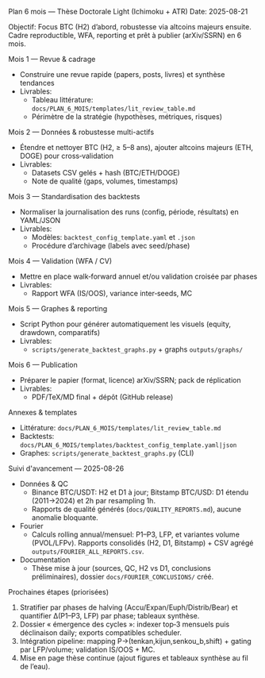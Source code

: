 Plan 6 mois — Thèse Doctorale Light (Ichimoku + ATR)
Date: 2025-08-21

Objectif: Focus BTC (H2) d’abord, robustesse via altcoins majeurs ensuite. Cadre reproductible, WFA, reporting et prêt à publier (arXiv/SSRN) en 6 mois.

Mois 1 — Revue & cadrage
- Construire une revue rapide (papers, posts, livres) et synthèse tendances
- Livrables:
  - Tableau littérature: `docs/PLAN_6_MOIS/templates/lit_review_table.md`
  - Périmètre de la stratégie (hypothèses, métriques, risques)

Mois 2 — Données & robustesse multi-actifs
- Étendre et nettoyer BTC (H2, ≥ 5–8 ans), ajouter altcoins majeurs (ETH, DOGE) pour cross‑validation
- Livrables:
  - Datasets CSV gelés + hash (BTC/ETH/DOGE)
  - Note de qualité (gaps, volumes, timestamps)

Mois 3 — Standardisation des backtests
- Normaliser la journalisation des runs (config, période, résultats) en YAML/JSON
- Livrables:
  - Modèles: `backtest_config_template.yaml` et `.json`
  - Procédure d’archivage (labels avec seed/phase)

Mois 4 — Validation (WFA / CV)
- Mettre en place walk‑forward annuel et/ou validation croisée par phases
- Livrables:
  - Rapport WFA (IS/OOS), variance inter‑seeds, MC

Mois 5 — Graphes & reporting
- Script Python pour générer automatiquement les visuels (equity, drawdown, comparatifs)
- Livrables:
  - `scripts/generate_backtest_graphs.py` + graphs `outputs/graphs/`

Mois 6 — Publication
- Préparer le papier (format, licence) arXiv/SSRN; pack de réplication
- Livrables:
  - PDF/TeX/MD final + dépôt (GitHub release)

Annexes & templates
- Littérature: `docs/PLAN_6_MOIS/templates/lit_review_table.md`
- Backtests: `docs/PLAN_6_MOIS/templates/backtest_config_template.yaml|json`
- Graphes: `scripts/generate_backtest_graphs.py` (CLI)


Suivi d'avancement — 2025-08-26
- Données & QC
  - Binance BTC/USDT: H2 et D1 à jour; Bitstamp BTC/USD: D1 étendu (2011→2024) et 2h par resampling 1h.
  - Rapports de qualité générés (`docs/QUALITY_REPORTS.md`), aucune anomalie bloquante.
- Fourier
  - Calculs rolling annual/mensuel: P1–P3, LFP, et variantes volume (PVOL/LFPv). Rapports consolidés (H2, D1, Bitstamp) + CSV agrégé `outputs/FOURIER_ALL_REPORTS.csv`.
- Documentation
  - Thèse mise à jour (sources, QC, H2 vs D1, conclusions préliminaires), dossier `docs/FOURIER_CONCLUSIONS/` créé.

Prochaines étapes (priorisées)
1) Stratifier par phases de halving (Accu/Expan/Euph/Distrib/Bear) et quantifier Δ(P1–P3, LFP) par phase; tableaux synthèse.
2) Dossier « émergence des cycles »: indexer top‑3 mensuels puis déclinaison daily; exports compatibles scheduler.
3) Intégration pipeline: mapping P→(tenkan,kijun,senkou_b,shift) + gating par LFP/volume; validation IS/OOS + MC.
4) Mise en page thèse continue (ajout figures et tableaux synthèse au fil de l’eau).


